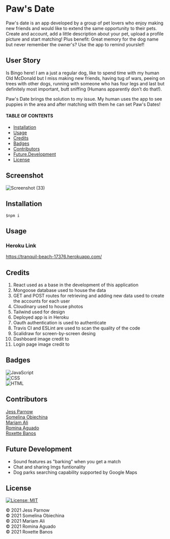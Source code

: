# Paw's Date

Paw's date is an app developed by a group of pet lovers who enjoy making new friends and would like to extend the same opportunity to their pets.
Create and account, add a little description about your pet, upload a profile picture and start matching!
Plus benefit: Great memory for the dog name but never remember the owner's? Use the app to remind yourslef!

## User Story

Is Bingo here! I am a just a regular dog, like to spend time with my human Old McDonald but I miss making new friends, having tug of wars, peeing on trees with other dogs, running with someone who has four legs and last but definitely most important, butt sniffing (Humans apparently don’t do that!).

Paw's Date brings the solution to my issue. My human uses the app to see puppies in the area and after matching with them he can set Paw's Dates!

#### TABLE OF CONTENTS

- [Installation](#Installation)
- [Usage](#Usage)
- [Credits](#Credits)
- [Badges](#Credits)
- [Contributors](#Contributors)
- [Future.Development](#Future.Development)
- [License](#License)

## Screenshot

![Screenshot (33)](https://user-images.githubusercontent.com/71057611/119243640-3ced3380-bb2e-11eb-87d9-c4b286fed97b.png)


## Installation

```
$npm i
```

## Usage

### Heroku Link

https://tranquil-beach-17376.herokuapp.com/

## Credits

1. React used as a base in the development of this application
2. Mongoose database used to house the data
3. GET and POST routes for retrieving and adding new data used to create the accounts for each user
4. Cloudinary used to house photos
5. Tailwind used for design
6. Deployed app is in Heroku
7. Oauth authentication is used to authenticate
8. Travis CI and ESLint are used to scan the quality of the code
9. Scalidraw for screen-by-screen desing
10. Dashboard image credit to []()
11. Login page image credit to []()

## Badges

![JavaScript](https://img.shields.io/badge/JavaScript-62.5%25-yellow)<br/>
![CSS](https://img.shields.io/badge/CSS-21.7%25-purple) <br/>
![HTML](https://img.shields.io/badge/HTML-15.8%25-red) <br/>

## Contributors

[Jess Parnow](https://github.com/jessparnow)<br/>
[Somelina Obiechina](https://github.com/ifeasome) <br/>
[Mariam Ali](https://github.com/alimariam12) <br/>
[Romina Aguado](https://github.com/aguado-romina) <br/>
[Roxette Banos](https://github.com/chavelyo3) <br/>

## Future Development

- Sound features as "barking" when you get a match<br/>
- Chat and sharing Imgs funtionality<br/>
- Dog parks searching capability supported by Google Maps<br/>

## License

[![License: MIT](https://img.shields.io/badge/License-MIT-yellow.svg)](https://opensource.org/licenses/MIT)

© 2021 Jess Parnow <br/>
© 2021 Somelina Obiechina <br/>
© 2021 Mariam Ali <br/>
© 2021 Romina Aguado <br/>
© 2021 Roxette Banos <br/>
